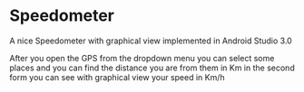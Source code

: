 # Speedometer
A nice Speedometer with graphical view implemented in Android Studio 3.0

After you open the GPS from the dropdown menu you can select some places and you can find the distance you are from them in Km
in the second form you can see with graphical view your speed in Km/h
